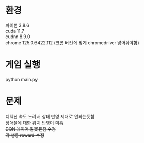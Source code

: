 # 환경
  
파이썬 3.8.6   
cuda 11.7   
cudnn 8.9.0    
chrome 125.0.6422.112 (크롬 버전에 맞게 chromedriver 넣어줘야함)  


# 게임 실행

python main.py  

# 문제

디텍션 속도 느려서 상태 반영 제대로 안되는듯함  
장애물에 대한 위치 반영이 미흡  
~~DQN 레이어 잘못된점 수정~~  
~~각 행동 reward 수정~~
